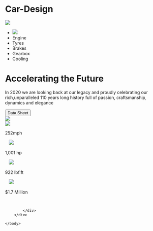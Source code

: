 # Car-Design
<!DOCTYPE html>
<html>
    <head>
       <meta name="viewport" content="width=device-width, initial-scale=1.0">
       <title>Car Website Design</title>
       <link rel="stylesheet" href="style.css">
       <link href="https://fonts.googleapis.com/css2?family=Roboto&display=swap" rel="stylesheet">
    </head>
    <body>
        <div class="container">
            <nav>
                <img src="C:\car\Car Webpage Img\menu.png">
                <ul>
                    <li><img src="C:\car\Car Webpage Img\car_icon.png"></li>
                    <li>Engine</li>
                    <li>Tyres</li>
                    <li>Brakes</li>
                    <li>Gearbox</li>
                    <li>Cooling</li>
                </ul>
            </nav>
            <div class="content">
                <h1>Accelerating the Future</h1>
                <p> In 2020 we are looking back at our legacy and proudly celebrating our rich,unparalleled 110 years long history full of passion, craftsmanship, dynamics and elegance</p>
                <button type="button">Data Sheet</button>
            </div>
            <img src="C:\car\Car Webpage Img\car.png" class="car-image">
            <div class="bottom-menu">
                <div>
                    <img src="C:\car\Car Webpage Img\icon1.png"><p>252mph</p>&nbsp;&nbsp;
                    <img src="C:\car\Car Webpage Img\icon2.png"><p>1,001 hp</p>&nbsp;&nbsp;
                    <img src="C:\car\Car Webpage Img\icon3.png"><p>922 lbf.ft</p>&nbsp;&nbsp;
                    <img src="C:\car\Car Webpage Img\icon4.png"><p>$1.7 Million</p>&nbsp;&nbsp;
                </div>

            </div>
        </div>

    </body>

</html>
